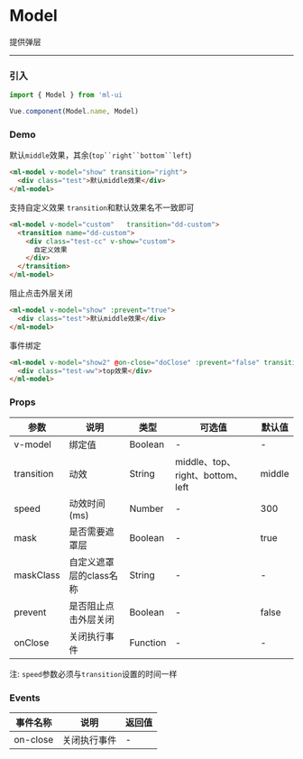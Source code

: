 # Model

提供弹层
<hr>

### 引入

```js
import { Model } from 'ml-ui

Vue.component(Model.name, Model)
```
### Demo

默认`middle`效果，其余(`top``right``bottom``left`)
```html
<ml-model v-model="show" transition="right">
  <div class="test">默认middle效果</div>
</ml-model>
```
支持自定义效果 `transition`和默认效果名不一致即可
```html
<ml-model v-model="custom"   transition="dd-custom">
  <transition name="dd-custom">
    <div class="test-cc" v-show="custom">
      自定义效果
    </div>
  </transition>
</ml-model>
```

阻止点击外层关闭
```html
<ml-model v-model="show" :prevent="true">
  <div class="test">默认middle效果</div>
</ml-model>
```
事件绑定
```html
<ml-model v-model="show2" @on-close="doClose" :prevent="false" transition="top">
  <div class="test-ww">top效果</div>
</ml-model>
```
### Props
| 参数          | 说明            | 类型            | 可选值                 | 默认值   |
|------------- |---------------- |---------------- |---------------------- |-------- |
| v-model       | 绑定值   | Boolean  | - | - |
| transition       | 动效   | String | middle、top、right、bottom、left| middle |
| speed       | 动效时间(ms)   | Number | -| 300 |
| mask    | 是否需要遮罩层   | Boolean  | - | true |
| maskClass    | 自定义遮罩层的class名称   | String  | - | - |
| prevent    | 是否阻止点击外层关闭   | Boolean  |  - | false |
| onClose    | 关闭执行事件   | Function  | - | - |

注: `speed`参数必须与`transition`设置的时间一样

### Events
| 事件名称          | 说明            | 返回值 |
|-------------  |---------------- | ---- |
|on-close	  | 关闭执行事件	 | - |


